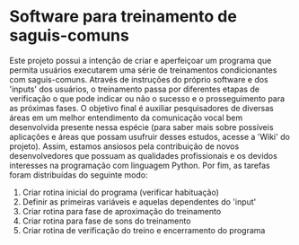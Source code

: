 # Software para treinamento de saguis-comuns

Este projeto possui a intenção de criar e aperfeiçoar um programa que permita usuários executarem uma série de treinamentos condicionantes com saguis-comuns. Através de instruções do próprio software e dos 'inputs' dos usuários, o treinamento passa por diferentes etapas de verificação o que pode indicar ou não o sucesso e o prosseguimento para as próximas fases. O objetivo final é auxiliar pesquisadores de diversas áreas em um melhor entendimento da comunicação vocal bem desenvolvida presente nessa espécie (para saber mais sobre possíveis aplicações e áreas que possam usufruir desses estudos, acesse a 'Wiki' do projeto). Assim, estamos ansiosos pela contribuição de novos desenvolvedores que possuam as qualidades profissionais e os devidos interesses na programação com linguagem Python. Por fim, as tarefas foram distribuídas do seguinte modo:

1. Criar rotina inicial do programa (verificar habituação)
2. Definir as primeiras variáveis e aquelas dependentes do 'input'
3. Criar rotina para fase de aproximação do treinamento
4. Criar rotina para fase de sons do treinamento
5. Criar rotina de verificação do treino e encerramento do programa
